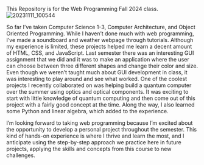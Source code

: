 This Repository is for the Web Programming Fall 2024 class.
![20231111_100544](https://github.com/user-attachments/assets/75fce2ba-51f0-46d8-87c9-33f9dc374916)


So far I’ve taken Computer Science 1-3, Computer Architecture, and Object Oriented Programming. 
While I haven’t done much with web programming, I’ve made a soundboard and weather webpage through tutorials. Although my experience is limited, 
these projects helped me learn a decent amount of HTML, CSS, and JavaScript. Last semester there was an interesting GUI assignment that we did and 
it was to make an application where the user can choose between three different shapes and change their color and size. 
Even though we weren’t taught much about GUI development in class, it was interesting to play around and see what worked. 
One of the coolest projects I recently collaborated on was helping build a quantum computer over the summer using optics and optical components. 
It was exciting to start with little knowledge of quantum computing and then come out of this project with a fairly good concept at the time. 
Along the way, I also learned some Python and linear algebra, which added to the experience. 

I’m looking forward to taking web programming because I’m excited about the opportunity to develop a personal project throughout the semester.
This kind of hands-on experience is where I thrive and learn the most, and I anticipate using the step-by-step approach we practice here in future projects,
applying the skills and concepts from this course to new challenges.

